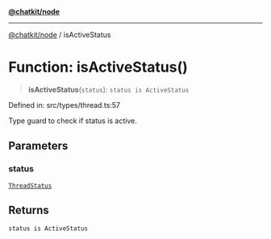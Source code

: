 [**@chatkit/node**](../README.md)

***

[@chatkit/node](../README.md) / isActiveStatus

# Function: isActiveStatus()

> **isActiveStatus**(`status`): `status is ActiveStatus`

Defined in: src/types/thread.ts:57

Type guard to check if status is active.

## Parameters

### status

[`ThreadStatus`](../type-aliases/ThreadStatus.md)

## Returns

`status is ActiveStatus`
